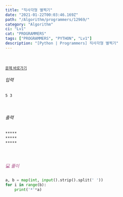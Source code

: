 ```yaml
---
title: "직사각형 별찍기"
date: "2021-01-22T00:03:46.169Z"
path: "/Algorithm/programmers/12969/"
category: "Algorithm"
ci: "Lv1"
cat: "PROGRAMMERS"
tags: ["PROGRAMMERS", "PYTHON", "Lv1"]
description: "[Python | Programmers] 직사각형 별찍기"
---
```


<br />

<a href="https://programmers.co.kr/learn/courses/30/lessons/12969"><small>문제 바로가기</small></a>

###### 입력

```sh
5 3
```

<br />

###### 출력

```sh
*****
*****
*****
```

<br />

##### <h5 style="color:#C587AE;">💻 풀이</h5>

```python
a, b = map(int, input().strip().split(' '))
for i in range(b):
    print('*'*a)
```



<br />

